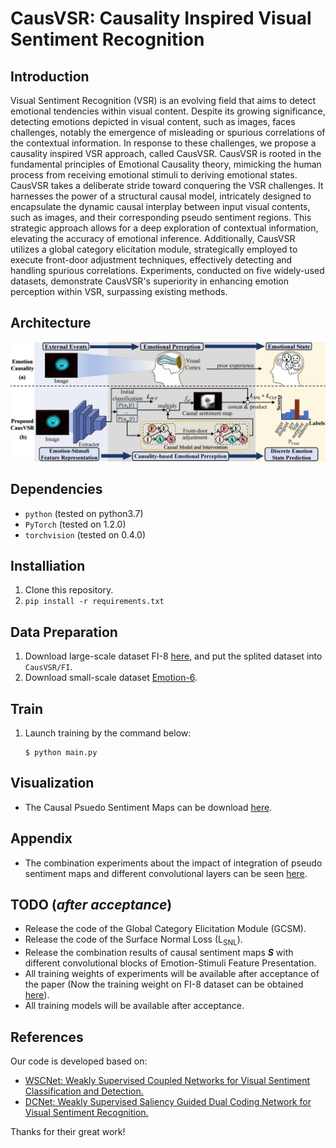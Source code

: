 # CausVSR: Causality Inspired Visual Sentiment Recognition

## Introduction
Visual Sentiment Recognition (VSR) is an evolving field that aims to detect emotional tendencies within visual content. Despite its growing significance, detecting emotions depicted in visual content, such as images, faces challenges, notably the emergence of misleading or spurious correlations of the contextual information. In response to these challenges, we propose a causality inspired VSR approach, called CausVSR. CausVSR is rooted in the fundamental principles of Emotional Causality theory, mimicking the human process from receiving emotional stimuli to deriving emotional states. CausVSR takes a deliberate stride toward conquering the VSR challenges. It harnesses the power of a structural causal model, intricately designed to encapsulate the dynamic causal interplay between input visual contents, such as images, and their corresponding pseudo sentiment regions. This strategic approach allows for a deep exploration of contextual information, elevating the accuracy of emotional inference. Additionally, CausVSR utilizes a global category elicitation module, strategically employed to execute front-door adjustment techniques,  effectively detecting and handling spurious correlations. Experiments, conducted on five widely-used datasets, demonstrate CausVSR's superiority in enhancing emotion perception within VSR, surpassing existing methods. 

## Architecture
![](https://github.com/anonymousijacai/CausVSR/blob/main/introduction.jpg)

## Dependencies
- <code>python</code> (tested on python3.7)
- <code>PyTorch</code>  (tested on 1.2.0)
- <code>torchvision</code>  (tested on 0.4.0)

## Installiation
 1. Clone this repository.
 2. <code>pip install -r requirements.txt</code>


## Data Preparation
 1. Download large-scale dataset FI-8 [here](https://drive.google.com/drive/folders/1gz5WhybpFT7F3YJ8Hl-6gxYWq12Gmbax?usp=drive_link), and put the splited dataset into <code>CausVSR/FI</code>.
 2. Download small-scale dataset [Emotion-6](http://chenlab.ece.cornell.edu/downloads.html).


## Train
1. Launch training by the command below:
   ```
   $ python main.py
   ```
  
## Visualization
- The Causal Psuedo Sentiment Maps can be download [here](https://drive.google.com/drive/folders/1Q4MLwrv5lJamNgAGeYL1dg-4JdmpLoHd?usp=drive_link).

## Appendix
- The combination experiments about the impact of integration of pseudo sentiment maps and different convolutional layers can be seen [here](https://drive.google.com/drive/folders/1Q4MLwrv5lJamNgAGeYL1dg-4JdmpLoHd?usp=drive_link).

## TODO (_after acceptance_)
- Release the code of the Global Category Elicitation Module (GCSM).
- Release the code of the Surface Normal Loss (L<sub>SNL</sub>).
- Release the combination results of causal sentiment maps _**S**_ with different convolutional blocks of Emotion-Stimuli Feature Presentation.
- All training weights of experiments will be available after acceptance of the paper (Now the training weight on FI-8 dataset can be obtained [here](https://drive.google.com/file/d/1dZD9dfyB104KgRxUz2NDhkaEPMq2C9MK/view?usp=drive_link)).
- All training models will be available after acceptance.

  
## References
Our code is developed based on:
- [WSCNet: Weakly Supervised Coupled Networks for Visual Sentiment Classification and Detection.](https://ieeexplore.ieee.org/document/8825564)
- [DCNet: Weakly Supervised Saliency Guided Dual Coding Network for Visual Sentiment Recognition.](https://www.researchgate.net/publication/374300197_DCNet_Weakly_Supervised_Saliency_Guided_Dual_Coding_Network_for_Visual_Sentiment_Recognition)

Thanks for their great work!

